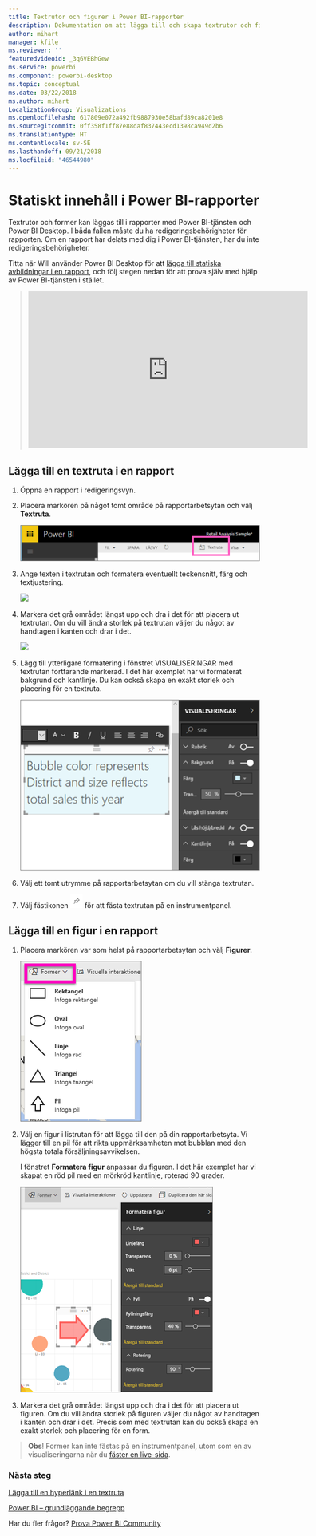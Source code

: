 ```yaml
---
title: Textrutor och figurer i Power BI-rapporter
description: Dokumentation om att lägga till och skapa textrutor och figurer i en rapport med Microsoft Power BI-tjänsten.
author: mihart
manager: kfile
ms.reviewer: ''
featuredvideoid: _3q6VEBhGew
ms.service: powerbi
ms.component: powerbi-desktop
ms.topic: conceptual
ms.date: 03/22/2018
ms.author: mihart
LocalizationGroup: Visualizations
ms.openlocfilehash: 617809e072a492fb9887930e58bafd89ca8201e8
ms.sourcegitcommit: 0ff358f1ff87e88daf837443ecd1398ca949d2b6
ms.translationtype: HT
ms.contentlocale: sv-SE
ms.lasthandoff: 09/21/2018
ms.locfileid: "46544980"
---
```

# <a name="static-content-in-power-bi-reports"></a>Statiskt innehåll i Power BI-rapporter
Textrutor och former kan läggas till i rapporter med Power BI-tjänsten och Power BI Desktop. I båda fallen måste du ha redigeringsbehörigheter för rapporten. Om en rapport har delats med dig i Power BI-tjänsten, har du inte redigeringsbehörigheter. 

Titta när Will använder Power BI Desktop för att [lägga till statiska avbildningar i en rapport](guided-learning/visualizations.yml?tutorial-step=11), och följ stegen nedan för att prova själv med hjälp av Power BI-tjänsten i stället.
> 
> <iframe width="560" height="315" src="https://www.youtube.com/embed/_3q6VEBhGew" frameborder="0" allowfullscreen></iframe>
> 

## <a name="add-a-text-box-to-a-report"></a>Lägga till en textruta i en rapport
1. Öppna en rapport i redigeringsvyn.

2. Placera markören på något tomt område på rapportarbetsytan och välj **Textruta**.
   
   ![](media/power-bi-reports-add-text-and-shapes/pbi_textbox.png)
2. Ange texten i textrutan och formatera eventuellt teckensnitt, färg och textjustering. 
   
   ![](media/power-bi-reports-add-text-and-shapes/pbi_textbox2new.png)
3. Markera det grå området längst upp och dra i det för att placera ut textrutan. Om du vill ändra storlek på textrutan väljer du något av handtagen i kanten och drar i det. 
   
   ![](media/power-bi-reports-add-text-and-shapes/textboxsmaller.gif)

4. Lägg till ytterligare formatering i fönstret VISUALISERINGAR med textrutan fortfarande markerad. I det här exemplet har vi formaterat bakgrund och kantlinje. Du kan också skapa en exakt storlek och placering för en textruta.  

   ![](media/power-bi-reports-add-text-and-shapes/power-bi-borders.png)

5. Välj ett tomt utrymme på rapportarbetsytan om du vill stänga textrutan. 

5. Välj fästikonen ![](media/power-bi-reports-add-text-and-shapes/pbi_pintile.png) för att fästa textrutan på en instrumentpanel. 

## <a name="add-a-shape-to-a-report"></a>Lägga till en figur i en rapport
1. Placera markören var som helst på rapportarbetsytan och välj **Figurer**.
   
   ![](media/power-bi-reports-add-text-and-shapes/power-bi-shapes.png)
2. Välj en figur i listrutan för att lägga till den på din rapportarbetsyta. Vi lägger till en pil för att rikta uppmärksamheten mot bubblan med den högsta totala försäljningsavvikelsen. 
   
   I fönstret **Formatera figur** anpassar du figuren. I det här exemplet har vi skapat en röd pil med en mörkröd kantlinje, roterad 90 grader.
   
   ![](media/power-bi-reports-add-text-and-shapes/power-bi-arrrow.png)
3. Markera det grå området längst upp och dra i det för att placera ut figuren. Om du vill ändra storlek på figuren väljer du något av handtagen i kanten och drar i det. Precis som med textrutan kan du också skapa en exakt storlek och placering för en form.

> **Obs**! Former kan inte fästas på en instrumentpanel, utom som en av visualiseringarna när du [fäster en live-sida](service-dashboard-pin-live-tile-from-report.md). 
> 
> 

### <a name="next-steps"></a>Nästa steg
[Lägga till en hyperlänk i en textruta](service-add-hyperlink-to-text-box.md)

[Power BI – grundläggande begrepp](consumer/end-user-basic-concepts.md)

Har du fler frågor? [Prova Power BI Community](http://community.powerbi.com/)
